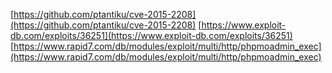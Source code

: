 [https://github.com/ptantiku/cve-2015-2208](https://github.com/ptantiku/cve-2015-2208)
[https://www.exploit-db.com/exploits/36251](https://www.exploit-db.com/exploits/36251)
[https://www.rapid7.com/db/modules/exploit/multi/http/phpmoadmin_exec](https://www.rapid7.com/db/modules/exploit/multi/http/phpmoadmin_exec)
